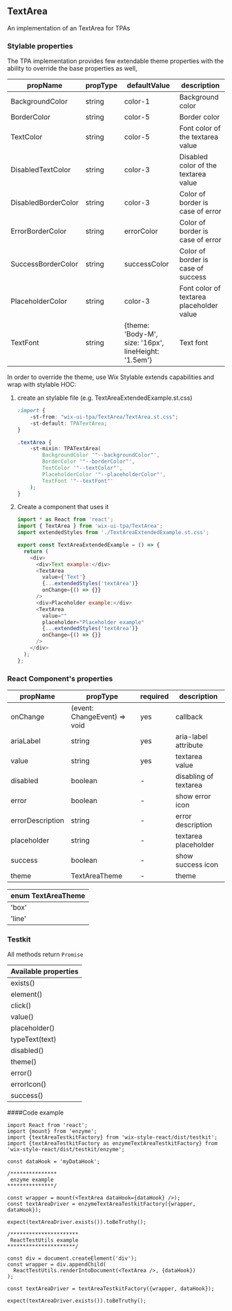 ## TextArea

An implementation of an TextArea for TPAs

### Stylable properties

The TPA implementation provides few extendable theme properties with the ability to override the base properties as well,

| propName   | propType | defaultValue | description |
|------------|----------|--------------|-------------|
| BackgroundColor | string   | color-1 | Background color |
| BorderColor | string   | color-5 | Border color |
| TextColor | string   | color-5 | Font color of the textarea value |
| DisabledTextColor | string   | color-3 | Disabled color of the textarea value |
| DisabledBorderColor | string   | color-3 | Color of border is case of error |
| ErrorBorderColor | string   | errorColor | Color of border is case of error |
| SuccessBorderColor | string   | successColor | Color of border is case of success |
| PlaceholderColor | string   | color-3 | Font color of textarea placeholder value |
| TextFont | string   | {theme: 'Body-M', size: '16px', lineHeight: '1.5em'} | Text font |


In order to override the theme, use Wix Stylable extends capabilities and wrap with stylable HOC:

1. create an stylable file (e.g. TextAreaExtendedExample.st.css)
    ``` css
    :import {
        -st-from: "wix-ui-tpa/TextArea/TextArea.st.css";
        -st-default: TPATextArea;
    }
    
    .textArea {
        -st-mixin: TPATextArea(
            BackgroundColor '"--backgroundColor"',
            BorderColor '"--borderColor"',
            TextColor '"--textColor"',
            PlaceholderColor '"--placeholderColor"',
            TextFont '"--textFont"'
        );
    }

    ```

2. Create a component that uses it
    ``` javascript
    import * as React from 'react';
    import { TextArea } from 'wix-ui-tpa/TextArea';
    import extendedStyles from './TextAreaExtendedExample.st.css';
    
    export const TextAreaExtendedExample = () => {
      return (
        <div>
          <div>Text example:</div>
          <TextArea
            value={'Text'}
            {...extendedStyles('textArea')}
            onChange={() => {}}
          />
          <div>Placeholder example:</div>
          <TextArea
            value=""
            placeholder="Placeholder example"
            {...extendedStyles('textArea')}
            onChange={() => {}}
          />
        </div>
      );
    };
    ```
### React Component's properties

| propName   | propType | required | description |
|------------|----------|--------------|-------------|
| onChange | (event: ChangeEvent<HTMLTextAreaElement>) => void   | yes | callback |
| ariaLabel | string   | yes | aria-label attribute |
| value | string   | yes | textarea value |
| disabled | boolean   | - | disabling of textarea |
| error | boolean   | - | show error icon |
| errorDescription | string   | - | error description |
| placeholder | string   | - | textarea placeholder |
| success | boolean   | - | show success icon |
| theme | TextAreaTheme   | - | theme |

| enum TextAreaTheme | 
|------------|
| 'box' |
| 'line' |

### Testkit

All methods return `Promise`

|Available properties|
|--- |
|exists()|
|element()|
|click()|
|value()|
|placeholder()|
|typeText(text)|
|disabled()|
|theme()| 
|error()|
|errorIcon()|
|success()|

####Code example

```
import React from 'react';
import {mount} from 'enzyme';
import {textAreaTestkitFactory} from 'wix-style-react/dist/testkit';
import {textAreaTestkitFactory as enzymeTextAreaTestkitFactory} from 'wix-style-react/dist/testkit/enzyme';

const dataHook = 'myDataHook';

/***************
 enzyme example
***************/

const wrapper = mount(<TextArea dataHook={dataHook} />);
const textAreaDriver = enzymeTextAreaTestkitFactory({wrapper, dataHook});

expect(textAreaDriver.exists()).toBeTruthy();

/**********************
 ReactTestUtils example
**********************/

const div = document.createElement('div');
const wrapper = div.appendChild(
  ReactTestUtils.renderIntoDocument(<TextArea />, {dataHook})
);

const textAreaDriver = textAreaTestkitFactory({wrapper, dataHook});

expect(textAreaDriver.exists()).toBeTruthy();
```
